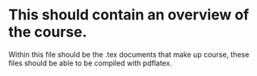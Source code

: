 # This should contain an overview of the course.
Within this file should be the .tex documents that make up course, 
these files should be able to be compiled with pdflatex.


